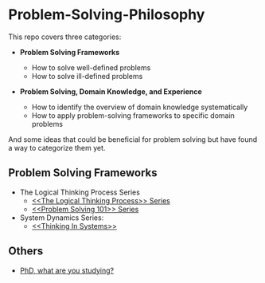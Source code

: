 # Problem-Solving-Philosophy

This repo covers three categories:

- **Problem Solving Frameworks**

  - How to solve well-defined problems
  - How to solve ill-defined problems

- **Problem Solving, Domain Knowledge, and Experience**
  - How to identify the overview of domain knowledge systematically
  - How to apply problem-solving frameworks to specific domain problems

And some ideas that could be beneficial for problem solving but have found a way to categorize them yet.

## Problem Solving Frameworks

- The Logical Thinking Process Series
  - [\<\<The Logical Thinking Process\>\> Series](https://github.com/reboottime/Problem-Solving-Philosophy/issues/13)
  - [\<\<Problem Solving 101\>\> Series](https://github.com/reboottime/Problem-Solving-Philosophy/issues/27)
- System Dynamics Series:
  - [\<\<Thinking In Systems\>\>](https://github.com/reboottime/Problem-Solving-Philosophy/issues/23)

## Others

- [PhD, what are you studying?](https://github.com/reboottime/Problem-Solving-Philosophy/issues/40)
